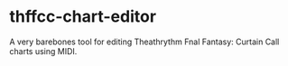 # thffcc-chart-editor

A very barebones tool for editing Theathrythm Fnal Fantasy: Curtain Call charts using MIDI.
